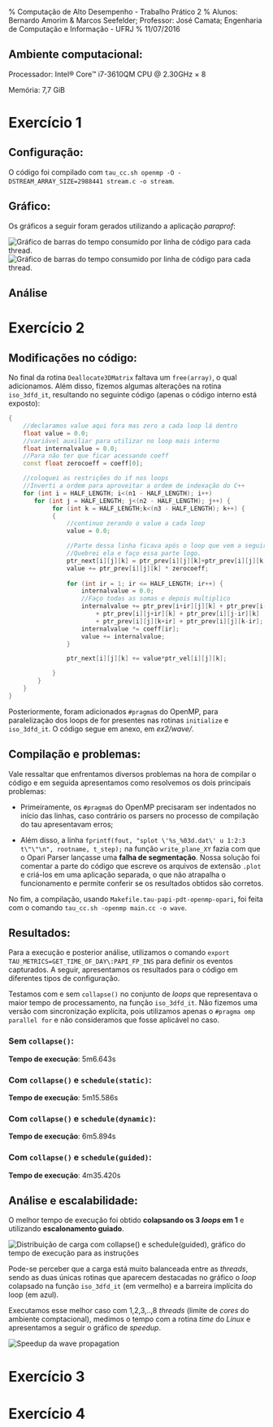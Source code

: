 % Computação de Alto Desempenho - Trabalho Prático 2
% Alunos: Bernardo Amorim & Marcos Seefelder; Professor: José Camata; Engenharia de Computação e Informação - UFRJ
% 11/07/2016

## Ambiente computacional:

Processador: Intel® Core™ i7-3610QM CPU @ 2.30GHz × 8 

Memória: 7,7 GiB

# Exercício 1

## Configuração:

O código foi compilado com `tau_cc.sh openmp -O -DSTREAM_ARRAY_SIZE=2988441 stream.c -o stream`.

## Gráfico:

Os gráficos a seguir foram gerados utilizando a aplicação *paraprof*:

![Gráfico de barras do tempo consumido por linha de código para cada thread.](images/stream-3.jpg)
![Gráfico de barras do tempo consumido por linha de código para cada thread.](images/stream-4.jpg)

## Análise



# Exercício 2

## Modificações no código:

No final da rotina `Deallocate3DMatrix` faltava um `free(array)`, o qual adicionamos. Além disso, fizemos algumas alterações na rotina `iso_3dfd_it`, resultando no seguinte código (apenas o código interno está exposto):

```cpp
{
	//declaramos value aqui fora mas zero a cada loop lá dentro
	float value = 0.0;
	//variável auxiliar para utilizar no loop mais interno
	float internalvalue = 0.0;
	//Para não ter que ficar acessando coeff
	const float zerocoeff = coeff[0];

	//coloquei as restrições do if nos loops
	//Inverti a ordem para aproveitar a ordem de indexação do C++
	for (int i = HALF_LENGTH; i<(n1 - HALF_LENGTH); i++)
	   for (int j = HALF_LENGTH; j<(n2 - HALF_LENGTH); j++) {
			for (int k = HALF_LENGTH;k<(n3 - HALF_LENGTH); k++) {
			{
				//continuo zerando o value a cada loop
				value = 0.0;

				//Parte dessa linha ficava após o loop que vem a seguir. 
				//Quebrei ela e faço essa parte logo.
				ptr_next[i][j][k] = ptr_prev[i][j][k]+ptr_prev[i][j][k] - ptr_next[i][j][k];
				value += ptr_prev[i][j][k] * zerocoeff;
				
				for (int ir = 1; ir <= HALF_LENGTH; ir++) {
					internalvalue = 0.0;
					//Faço todas as somas e depois multiplico
					internalvalue += ptr_prev[i+ir][j][k] + ptr_prev[i-ir][j][k]
						+ ptr_prev[i][j+ir][k] + ptr_prev[i][j-ir][k]
						+ ptr_prev[i][j][k+ir] + ptr_prev[i][j][k-ir];
					internalvalue *= coeff[ir];
					value += internalvalue;
				}

				ptr_next[i][j][k] += value*ptr_vel[i][j][k];

			}
		}
	}
}

```

Posteriormente, foram adicionados `#pragma`s do OpenMP, para paralelização dos loops de for presentes nas rotinas `initialize` e `iso_3dfd_it`. O código segue em anexo, em *ex2/wave/*.

## Compilação e problemas:

Vale ressaltar que enfrentamos diversos problemas na hora de compilar o código e em seguida apresentamos como resolvemos os dois principais problemas:

* Primeiramente, os `#pragma`s do OpenMP precisaram ser indentados no início das linhas, caso contrário os parsers no processo de compilação do tau apresentavam erros;

* Além disso, a linha `fprintf(fout, "splot \'%s_%03d.dat\' u 1:2:3 t\"\"\n", rootname, t_step);` na função `write_plane_XY` fazia com que o Opari Parser lançasse uma **falha de segmentação**. Nossa solução foi comentar a parte do código que escreve os arquivos de extensão `.plot` e criá-los em uma aplicação separada, o que não atrapalha o funcionamento e permite conferir se os resultados obtidos são corretos.

No fim, a compilação, usando `Makefile.tau-papi-pdt-openmp-opari`, foi feita com o comando `tau_cc.sh -openmp main.cc -o wave`.


## Resultados:

Para a execução e posterior análise, utilizamos o comando `export TAU_METRICS=GET_TIME_OF_DAY\:PAPI_FP_INS` para definir os eventos capturados. A seguir, apresentamos os resultados para o código em diferentes tipos de configuração.

Testamos com e sem `collapse()` no conjunto de *loops* que representava o maior tempo de processamento, na função `iso_3dfd_it`. Não fizemos uma versão com sincronização explícita, pois utilizamos apenas o `#pragma omp parallel for` e não consideramos que fosse aplicável no caso.

### Sem `collapse()`:

**Tempo de execução**: 5m6.643s

### Com `collapse()` e `schedule(static)`:

**Tempo de execução**: 5m15.586s

### Com `collapse()` e `schedule(dynamic)`:

**Tempo de execução**: 6m5.894s

### Com `collapse()` e `schedule(guided)`:

**Tempo de execução**: 4m35.420s

## Análise e escalabilidade:

O melhor tempo de execução foi obtido **colapsando os 3 *loops* em 1** e utilizando **escalonamento guiado**.

![Distribuição de carga com `collapse()` e `schedule(guided)`, gráfico do tempo de execução para as instruções](images/col-gui.jpg)

Pode-se perceber que a carga está muito balanceada entre as *threads*, sendo as duas únicas rotinas que aparecem destacadas no gráfico o *loop* colapsado na função `iso_3dfd_it` (em vermelho) e a barreira implícita do loop (em azul).

Executamos esse melhor caso com 1,2,3,..,8 *threads* (limite de *cores* do ambiente comptacional), medimos o tempo com a rotina *time* do *Linux* e apresentamos a seguir o gráfico de *speedup*.

![*Speedup* da wave propagation](images/speedup-wave.png)

# Exercício 3



# Exercício 4

